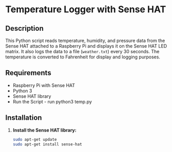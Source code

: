 # Temperature Logger with Sense HAT

## Description

This Python script reads temperature, humidity, and pressure data from the Sense HAT attached to a Raspberry Pi and displays it on the Sense HAT LED matrix. It also logs the data to a file (`weather.txt`) every 30 seconds. The temperature is converted to Fahrenheit for display and logging purposes.

## Requirements

- Raspberry Pi with Sense HAT
- Python 3
- Sense HAT library
- Run the Script - run python3 temp.py

## Installation

1. **Install the Sense HAT library:**
   ```bash
   sudo apt-get update
   sudo apt-get install sense-hat
